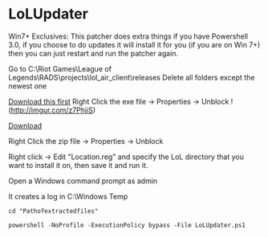 LoLUpdater
==========


Win7+ Exclusives:
This patcher does extra things if you have Powershell 3.0, if you choose to do updates it will install it for you (if you are on Win 7+) then you can just restart and run the patcher again.

Go to C:\Riot Games\League of Legends\RADS\projects\lol_air_client\releases
Delete all folders except the newest one

[Download this first](http://developer.download.nvidia.com/cg/Cg_3.1/Cg-3.1_April2012_Setup.exe)
Right Click the exe file -> Properties -> Unblock
!(http://imgur.com/z7PhjiS)

[Download](https://github.com/Loggan08/LoLUpdater/archive/master.zip)

Right Click the zip file -> Properties -> Unblock

Right click -> Edit "Location.reg" and specify the LoL directory that you want to install it on, then save it and run it.

Open a Windows command prompt as admin

It creates a log in C:\Windows Temp


```Batch
cd "Pathofextractedfiles"

powershell -NoProfile -ExecutionPolicy bypass -File LoLUpdater.ps1

